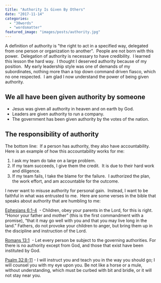 ```yaml
---
title: "Authority Is Given By Others"
date: "2017-11-14"
categories: 
  - "30words"
  - "wordsmatter"
featured_image: "images/posts/authority.jpg"
---
```


A definition of authority is "the right to act in a specified way, delegated from one person or organization to another".  People are not born with this power.  Delegation of authority is necessary to have credibility.  I learned this lesson the hard way.  I thought I deserved authority because of my position.  My early leadership style was one of demands of my subordinates, nothing more than a top down command driven fiasco, which no one respected.  I am glad I now understand the power of being given authority.

## We all have been given authority by someone

- Jesus was given all authority in heaven and on earth by God.
- Leaders are given authority to run a company.
- The government has been given authority by the votes of the nation.

## The responsibility of authority

The bottom line:  If a person has authority, they also have accountability.  Here is an example of how this accountability works for me:

1. I ask my team do take on a large problem.
2. If my team succeeds, I give them the credit.  It is due to their hard work and diligence.
3. If my team fails, I take the blame for the failure.  I authorized the plan, the work effort, and am accountable for the outcome.

I never want to misuse authority for personal gain.  Instead, I want to be faithful in what was entrusted to me.  Here are some verses in the bible that speaks about authority that are humbling to me:

[Ephesians 6:1-4](https://www.biblegateway.com/passage/?search=Ephesians+6%3A1-4&version=ESV)  - Children, obey your parents in the Lord, for this is right. “Honor your father and mother” (this is the first commandment with a promise), “that it may go well with you and that you may live long in the land.” Fathers, do not provoke your children to anger, but bring them up in the discipline and instruction of the Lord.

[Romans 13:1](https://www.biblegateway.com/passage/?search=Romans+13%3A1&version=ESV)  - Let every person be subject to the governing authorities. For there is no authority except from God, and those that exist have been instituted by God.

[Psalm 32:8-11](https://www.biblegateway.com/passage/?search=Psalm+32%3A8-11&version=ESV) - I will instruct you and teach you in the way you should go; I will counsel you with my eye upon you. Be not like a horse or a mule, without understanding, which must be curbed with bit and bridle, or it will not stay near you.
